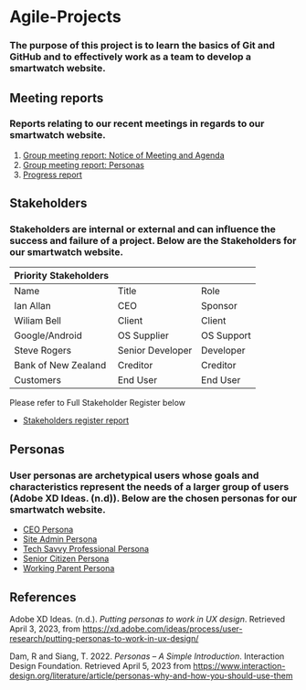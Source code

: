 # Agile-Projects
### The purpose of this project is to learn the basics of Git and GitHub and to effectively work as a team to develop a smartwatch website.

## Meeting reports
### Reports relating to our recent meetings in regards to our smartwatch website.
1. [Group meeting report: Notice of Meeting and Agenda](https://github.com/jo3al3x/Agile-Projects/blob/main/docs/Group%20Meeting%20Report%20template%20-%20Copy.pdf)
2. [Group meeting report: Personas](https://github.com/jo3al3x/Agile-Projects/blob/main/docs/Meeting%20Report%2003-04-2023.txt)
3. [Progress report](https://github.com/jo3al3x/Agile-Projects/blob/main/docs/Project%20Status%20Report%201.pdf)


## Stakeholders
### Stakeholders are internal or external and can influence the success and failure of a project. Below are the Stakeholders for our smartwatch website.

| Priority Stakeholders |  |  |
| --- | --- | --- |
| Name | Title | Role |
| Ian Allan | CEO | Sponsor |
| Wiliam Bell | Client | Client |
| Google/Android | OS Supplier | OS Support |
| Steve Rogers | Senior Developer | Developer |
| Bank of New Zealand | Creditor | Creditor |
| Customers | End User | End User |

Please refer to Full Stakeholder Register below
- [Stakeholders register report](https://github.com/jo3al3x/Agile-Projects/blob/main/docs/Stakeholder%20register%20sample.pdf) 

## Personas 
### User personas are archetypical users whose goals and characteristics represent the needs of a larger group of users (Adobe XD Ideas. (n.d)). Below are the chosen personas for our smartwatch website.
- [CEO Persona](https://github.com/jo3al3x/Agile-Projects/blob/main/docs/PERSONA-Ceo.pdf)
- [Site Admin Persona](https://github.com/jo3al3x/Agile-Projects/blob/main/docs/PERSONA%20Site%20Admin.pdf)
- [Tech Savvy Professional Persona](https://github.com/jo3al3x/Agile-Projects/blob/main/docs/PERSONA%20-%20Tech%20Savvy%20Professional%20(1).pdf)
- [Senior Citizen Persona](https://github.com/jo3al3x/Agile-Projects/blob/main/docs/PERSONA%20-%20Senior%20Citizen.pdf)  
- [Working Parent Persona](https://github.com/jo3al3x/Agile-Projects/blob/main/docs/PERSONA%20-%20Working%20Parent.jpg)  


## References
Adobe XD Ideas. (n.d.). *Putting personas to work in UX design*. Retrieved April 3, 2023, from https://xd.adobe.com/ideas/process/user-research/putting-personas-to-work-in-ux-design/

Dam, R and Siang, T. 2022. *Personas – A Simple Introduction*. Interaction Design Foundation. Retrieved April 5, 2023 from https://www.interaction-design.org/literature/article/personas-why-and-how-you-should-use-them

